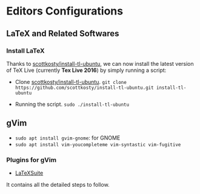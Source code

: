 # Editors Configurations

## LaTeX and Related Softwares

### Install LaTeX

Thanks to [scottkosty/install-tl-ubuntu](https://github.com/scottkosty/install-tl-ubuntu), 
we can now install the latest version of TeX Live (currently **Tex Live 2016**) by simply running a script:

- Clone [scottkosty/install-tl-ubuntu](https://github.com/scottkosty/install-tl-ubuntu).
`git clone https://github.com/scottkosty/install-tl-ubuntu.git install-tl-ubuntu`

- Running the script. 
`sudo ./install-tl-ubuntu`

## gVim

- `sudo apt install gvim-gnome`: for GNOME
- `sudo apt install vim-youcompleteme vim-syntastic vim-fugitive`

### Plugins for gVim

- [LaTeXSuite](http://vim-latex.sourceforge.net/index.php?subject=download&title=Download)

It contains all the detailed steps to follow.



